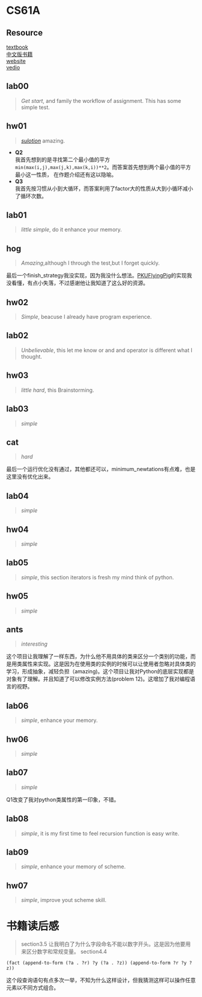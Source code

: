 # CS61A
## Resource
[textbook](https://www.composingprograms.com/)\
[中文版书籍](https://composingprograms.netlify.app/)\
[website](https://cs61a.org/)\
[vedio](https://www.bilibili.com/video/BV1sy411z7nA/?spm_id_from=333.337.search-card.all.click)
## lab00
>*Get start*, and family the workflow of assignment. This has some simple test.
## hw01
> *[sulotion](https://www.bilibili.com/video/BV1sy411z7nA/?spm_id_from=333.337.search-card.all.click)* amazing.
- **Q2**\
我首先想到的是寻找第二个最小值的平方`min(max(i,j),max(j,k),max(k,i))**2`。而答案首先想到两个最小值的平方最小这一性质，
在作题介绍还有这以隐喻。
- **Q3**\
我首先按习惯从小到大循环，而答案利用了factor大的性质从大到小循环减小了循环次数。
## lab01
> *little simple*, do it enhance your memory.
## hog
> *Amazing*,although I through the test,but I forget quickly.

最后一个finish_strategy我没实现，因为我没什么想法。[PKUFlyingPig](https://github.com/PKUFlyingPig/CS61A/blob/b6be9f79f8042e54c41a945d8675bf8694f57289/projects/hog/hog.py)的实现我没看懂，有点小失落，不过感谢他让我知道了这么好的资源。
## hw02
> *Simple*, beacuse I already have program experience.
## lab02
> *Unbelievable*, this let me know or and and operator is different what I thought.
## hw03
> *little hard*, this Brainstorming.
## lab03
> *simple*
## cat
> *hard*

最后一个运行优化没有通过，其他都还可以，minimum_newtations有点难，也是这里没有优化出来。
## lab04
> *simple*
## hw04
> *simple*
## lab05
> *simple*, this section iterators is fresh my mind think of python.
## hw05
> *simple*
## ants
> *interesting*

   这个项目让我理解了一样东西，为什么他不用具体的类来区分一个类别的功能，而是用类属性来实现。这是因为在使用类的实例的时候可以让使用者忽略对具体类的学习，形成抽象，减轻负担（amazing)。这个项目让我对Python的底层实现都是对象有了理解。并且知道了可以修改实例方法(problem 12)。这增加了我对编程语言的视野。
## lab06
> *simple*, enhance your memory.
## hw06
> *simple*
## lab07
> *simple*

  Q1改变了我对python类属性的第一印象，不错。
## lab08
> *simple*, it is my first time to feel recursion function is easy write.
## lab09
> *simple*, enhance your memory of scheme.
## hw07
> *simple*, improve yout scheme skill.

# 书籍读后感
> section3.5
  让我明白了为什么字段命名不能以数字开头。这是因为他要用来区分数字和常规变量。
> section4.4
```
(fact (append-to-form (?a . ?r) ?y (?a . ?z)) (append-to-form ?r ?y ?z))
```
  这个段查询语句有点多次一举，不知为什么这样设计，但我猜测这样可以操作任意元素以不同方式组合。
  

